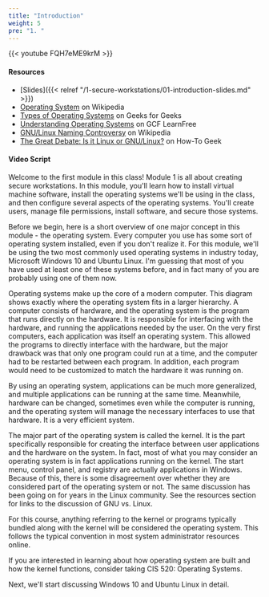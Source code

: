 ```yaml
---
title: "Introduction"
weight: 5
pre: "1. "
---
```


{{< youtube FQH7eME9krM >}}

#### Resources

* [Slides]({{< relref "/1-secure-workstations/01-introduction-slides.md" >}})
* [Operating System](https://en.wikipedia.org/wiki/Operating_system) on Wikipedia
* [Types of Operating Systems](https://www.geeksforgeeks.org/operating-system-types-operating-systems-awaiting-author/) on Geeks for Geeks
* [Understanding Operating Systems](https://edu.gcfglobal.org/en/computerbasics/understanding-operating-systems/1/) on GCF LearnFree
* [GNU/Linux Naming Controversy](https://en.wikipedia.org/wiki/GNU/Linux_naming_controversy) on Wikipedia
* [The Great Debate: Is it Linux or GNU/Linux?](https://www.howtogeek.com/139287/the-great-debate-is-it-linux-or-gnulinux/) on How-To Geek

#### Video Script

Welcome to the first module in this class! Module 1 is all about creating secure workstations. In this module, you'll learn how to install virtual machine software, install the operating systems we'll be using in the class, and then configure several aspects of the operating systems. You'll create users, manage file permissions, install software, and secure those systems.

Before we begin, here is a short overview of one major concept in this module - the operating system. Every computer you use has some sort of operating system installed, even if you don't realize it. For this module, we'll be using the two most commonly used operating systems in industry today, Microsoft Windows 10 and Ubuntu Linux. I'm guessing that most of you have used at least one of these systems before, and in fact many of you are probably using one of them now.

Operating systems make up the core of a modern computer. This diagram shows exactly where the operating system fits in a larger hierarchy. A computer consists of hardware, and the operating system is the program that runs directly on the hardware. It is responsible for interfacing with the hardware, and running the applications needed by the user. On the very first computers, each application was itself an operating system. This allowed the programs to directly interface with the hardware, but the major drawback was that only one program could run at a time, and the computer had to be restarted between each program. In addition, each program would need to be customized to match the hardware it was running on.

By using an operating system, applications can be much more generalized, and multiple applications can be running at the same time. Meanwhile, hardware can be changed, sometimes even while the computer is running, and the operating system will manage the necessary interfaces to use that hardware. It is a very efficient system.

The major part of the operating system is called the kernel. It is the part specifically responsible for creating the interface between user applications and the hardware on the system. In fact, most of what you may consider an operating system is in fact applications running on the kernel. The start menu, control panel, and registry are actually applications in Windows. Because of this, there is some disagreement over whether they are considered part of the operating system or not. The same discussion has been going on for years in the Linux community. See the resources section for links to the discussion of GNU vs. Linux.

For this course, anything referring to the kernel or programs typically bundled along with the kernel will be considered the operating system. This follows the typical convention in most system administrator resources online.

If you are interested in learning about how operating system are built and how the kernel functions, consider taking CIS 520: Operating Systems.

Next, we'll start discussing Windows 10 and Ubuntu Linux in detail.
